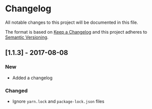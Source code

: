 # Changelog

All notable changes to this project will be documented in this file.

The format is based on [Keep a Changelog](http://keepachangelog.com/en/1.0.0/) and this project adheres to [Semantic Versioning](http://semver.org/spec/v2.0.0.html).

## [1.1.3] - 2017-08-08

### New

- Added a changelog

### Changed

- Ignore `yarn.lock` and `package-lock.json` files